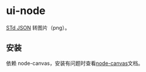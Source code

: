 # ui-node

[STd JSON](https://github.com/yunser/ui-std) 转图片（png）。


## 安装

依赖 node-canvas，安装有问题时查看[node-canvas](https://github.com/Automattic/node-canvas)文档。

